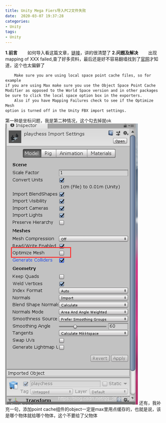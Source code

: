 ```yaml
---
title: Unity Mega Fiers导入PC2文件失败
date:  2020-03-07 19:37:28
categories:
- Unity
tags:
- Unity
---
```


**1.前言**
&emsp;&emsp;如何导入看这篇文章，[链接](https://blog.csdn.net/woerxi/article/details/64922563?depth_1-utm_source=distribute.pc_relevant.none-task&utm_source=distribute.pc_relevant.none-task)，讲的很清楚了
**2.问题及解决**
&emsp;&emsp;出现mapping of XXX failed,查了好多资料，最后还是好不容易翻墙找到了[官网](http://www.west-racing.com/mf/?page_id=1335)才知道，这个也太偏僻了

```
	Make sure you are using local space point cache files, so for example
if you are using Max make sure you use the Object Space Point Cache 
Modifier as opposed to the World Space version and in other packages 
be sure to click the local space option box in the exporters.
	Also if you have Mapping Failures check to see if the Optimize Mesh
option is turned off in the Unity FBX import settings.
```
第一种是坐标问题，我是第二种情况，这个勾去掉就ok
![在这里插入图片描述](PicStorage/Unity-Mega-Fiers导入PC2文件失败.assets/20200307193324247.png)
还有，我补充一句，添加point cache组件的object一定是max里用点缓存的，也就是说，该是哪个物体就给哪个物体，这个不要给了父物体